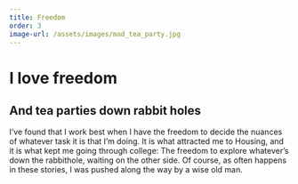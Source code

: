 ```yaml
---
title: Freedom
order: 3
image-url: /assets/images/mad_tea_party.jpg
---
```


# I love freedom

##  And tea parties down rabbit holes

I’ve found that I work best when I have the freedom to decide the nuances of whatever task it is that I’m doing. It is what attracted me to Housing, and it is what kept me going through college: The freedom to explore whatever’s down the rabbithole, waiting on the other side. Of course, as often happens in these stories, I was pushed along the way by a wise old man.
